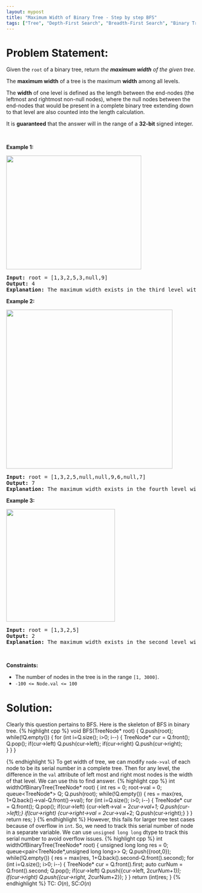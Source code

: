 ```yaml
---
layout: mypost
title: "Maximum Width of Binary Tree - Step by step BFS"
tags: ["Tree", "Depth-First Search", "Breadth-First Search", "Binary Tree", "C++", "Medium"]
---
```

# Problem Statement:
<p>Given the <code>root</code> of a binary tree, return <em>the <strong>maximum width</strong> of the given tree</em>.</p>

<p>The <strong>maximum width</strong> of a tree is the maximum <strong>width</strong> among all levels.</p>

<p>The <strong>width</strong> of one level is defined as the length between the end-nodes (the leftmost and rightmost non-null nodes), where the null nodes between the end-nodes that would be present in a complete binary tree extending down to that level are also counted into the length calculation.</p>

<p>It is <strong>guaranteed</strong> that the answer will in the range of a <strong>32-bit</strong> signed integer.</p>

<p>&nbsp;</p>
<p><strong class="example">Example 1:</strong></p>
<img alt="" src="https://assets.leetcode.com/uploads/2021/05/03/width1-tree.jpg" style="width: 359px; height: 302px;" />
<pre>
<strong>Input:</strong> root = [1,3,2,5,3,null,9]
<strong>Output:</strong> 4
<strong>Explanation:</strong> The maximum width exists in the third level with length 4 (5,3,null,9).
</pre>

<p><strong class="example">Example 2:</strong></p>
<img alt="" src="https://assets.leetcode.com/uploads/2022/03/14/maximum-width-of-binary-tree-v3.jpg" style="width: 442px; height: 422px;" />
<pre>
<strong>Input:</strong> root = [1,3,2,5,null,null,9,6,null,7]
<strong>Output:</strong> 7
<strong>Explanation:</strong> The maximum width exists in the fourth level with length 7 (6,null,null,null,null,null,7).
</pre>

<p><strong class="example">Example 3:</strong></p>
<img alt="" src="https://assets.leetcode.com/uploads/2021/05/03/width3-tree.jpg" style="width: 289px; height: 299px;" />
<pre>
<strong>Input:</strong> root = [1,3,2,5]
<strong>Output:</strong> 2
<strong>Explanation:</strong> The maximum width exists in the second level with length 2 (3,2).
</pre>

<p>&nbsp;</p>
<p><strong>Constraints:</strong></p>

<ul>
	<li>The number of nodes in the tree is in the range <code>[1, 3000]</code>.</li>
	<li><code>-100 &lt;= Node.val &lt;= 100</code></li>
</ul>

# Solution:
Clearly this question pertains to BFS. Here is the skeleton of BFS in binary tree.
 {% highlight cpp %} 
void BFS(TreeNode* root)
{
    Q.push(root);
    while(!Q.empty())
    {
        for (int i=Q.size(); i>0; i--)
        {
            TreeNode* cur = Q.front();
            Q.pop();
            if(cur->left) Q.push(cur->left);
            if(cur->right) Q.push(cur->right);            
        }
    }
}

 {% endhighlight %}
To get width of tree, we can modify `node->val` of each node to be its serial number in a complete tree. Then for any level, the difference in the `val` attribute of left most and right most nodes is the width of that level. We can use this to find answer.
 {% highlight cpp %} 
int widthOfBinaryTree(TreeNode* root) 
{
    int res = 0;
    root->val = 0;
    queue<TreeNode*> Q;
    Q.push(root);
    while(!Q.empty())
    {
        res = max(res, 1+Q.back()->val-Q.front()->val);
        for (int i=Q.size(); i>0; i--)
        {
            TreeNode* cur = Q.front();
            Q.pop();
            if(cur->left) {cur->left->val = 2*cur->val+1; Q.push(cur->left);}
            if(cur->right) {cur->right->val = 2*cur->val+2; Q.push(cur->right);}
        }
    }
    return res;
}
 {% endhighlight %}
However, this fails for larger tree test cases because of overflow in `int`. So, we need to track this serial number of node in a separate variable. We can use `unsigned long long` dtype to track this serial number to avoid overflow issues.
 {% highlight cpp %} 
int widthOfBinaryTree(TreeNode* root) 
{
    unsigned long long res = 0;
    queue<pair<TreeNode*,unsigned long long>> Q;
    Q.push({root,0});
    while(!Q.empty())
    {
        res = max(res, 1+Q.back().second-Q.front().second);
        for (int i=Q.size(); i>0; i--)
        {
            TreeNode* cur = Q.front().first;
            auto curNum = Q.front().second;
            Q.pop();
            if(cur->left) Q.push({cur->left, 2*curNum+1});
            if(cur->right) Q.push({cur->right, 2*curNum+2});
        }
    }
    return (int)res;
}
 {% endhighlight %}
TC: $O(n)$, SC:$O(n)$
